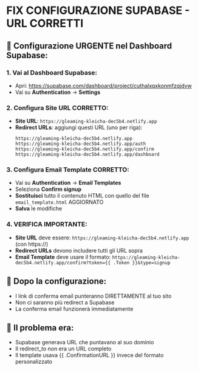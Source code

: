 # FIX CONFIGURAZIONE SUPABASE - URL CORRETTI

## 🔧 **Configurazione URGENTE nel Dashboard Supabase:**

### **1. Vai al Dashboard Supabase:**
- Apri: https://supabase.com/dashboard/project/cuthalxqxkonmfzqjdvw
- Vai su **Authentication** → **Settings**

### **2. Configura Site URL CORRETTO:**
- **Site URL**: `https://gleaming-kleicha-dec5b4.netlify.app`
- **Redirect URLs**: aggiungi questi URL (uno per riga):
  ```
  https://gleaming-kleicha-dec5b4.netlify.app
  https://gleaming-kleicha-dec5b4.netlify.app/auth
  https://gleaming-kleicha-dec5b4.netlify.app/confirm
  https://gleaming-kleicha-dec5b4.netlify.app/dashboard
  ```

### **3. Configura Email Template CORRETTO:**
- Vai su **Authentication** → **Email Templates**
- Seleziona **Confirm signup**
- **Sostituisci** tutto il contenuto HTML con quello del file `email_template.html` AGGIORNATO
- **Salva** le modifiche

### **4. VERIFICA IMPORTANTE:**
- **Site URL** deve essere: `https://gleaming-kleicha-dec5b4.netlify.app` (con https://)
- **Redirect URLs** devono includere tutti gli URL sopra
- **Email Template** deve usare il formato: `https://gleaming-kleicha-dec5b4.netlify.app/confirm?token={{ .Token }}&type=signup`

## 🚀 **Dopo la configurazione:**
- I link di conferma email punteranno DIRETTAMENTE al tuo sito
- Non ci saranno più redirect a Supabase
- La conferma email funzionerà immediatamente

## 📝 **Il problema era:**
- Supabase generava URL che puntavano al suo dominio
- Il redirect_to non era un URL completo
- Il template usava {{ .ConfirmationURL }} invece del formato personalizzato 